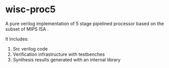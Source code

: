 # wisc-proc5
A pure verilog implementation of 5 stage pipelined processor based on the subset of MIPS ISA .

It includes:
1. Src verilog code
2. Verification infrastructure with testbenches
3. Synthesis results generated with an internal library
